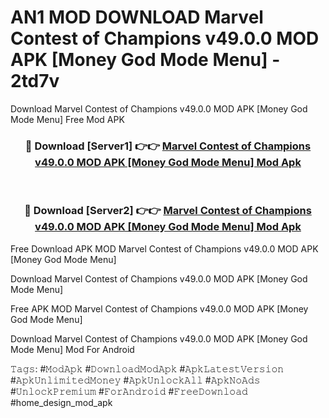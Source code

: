 # AN1 MOD DOWNLOAD Marvel Contest of Champions v49.0.0 MOD APK [Money God Mode Menu] - 2td7v
Download Marvel Contest of Champions v49.0.0 MOD APK [Money God Mode Menu] Free Mod APK

<div align="center">
<h3>🔴 Download [Server1] 👉👉 <a href="https://apk-comot.site?title=Marvel_Contest_of_Champions_v49.0.0_MOD_APK_[Money_God_Mode_Menu]">Marvel Contest of Champions v49.0.0 MOD APK [Money God Mode Menu] Mod Apk</a></h3><br>

<h3>🔴 Download [Server2] 👉👉 <a href="https://apk-comot.site?title=Marvel_Contest_of_Champions_v49.0.0_MOD_APK_[Money_God_Mode_Menu]">Marvel Contest of Champions v49.0.0 MOD APK [Money God Mode Menu] Mod Apk</a></h3>
</div>


Free Download APK MOD Marvel Contest of Champions v49.0.0 MOD APK [Money God Mode Menu]

Download Marvel Contest of Champions v49.0.0 MOD APK [Money God Mode Menu] 

Free APK MOD Marvel Contest of Champions v49.0.0 MOD APK [Money God Mode Menu] 

Download Marvel Contest of Champions v49.0.0 MOD APK [Money God Mode Menu] Mod For Android

𝚃𝚊𝚐𝚜: #𝙼𝚘𝚍𝙰𝚙𝚔 #𝙳𝚘𝚠𝚗𝚕𝚘𝚊𝚍𝙼𝚘𝚍𝙰𝚙𝚔 #𝙰𝚙𝚔𝙻𝚊𝚝𝚎𝚜𝚝𝚅𝚎𝚛𝚜𝚒𝚘𝚗 #𝙰𝚙𝚔𝚄𝚗𝚕𝚒𝚖𝚒𝚝𝚎𝚍𝙼𝚘𝚗𝚎𝚢 #𝙰𝚙𝚔𝚄𝚗𝚕𝚘𝚌𝚔𝙰𝚕𝚕 #𝙰𝚙𝚔𝙽𝚘𝙰𝚍𝚜 #𝚄𝚗𝚕𝚘𝚌𝚔𝙿𝚛𝚎𝚖𝚒𝚞𝚖 #𝙵𝚘𝚛𝙰𝚗𝚍𝚛𝚘𝚒𝚍 #𝙵𝚛𝚎𝚎𝙳𝚘𝚠𝚗𝚕𝚘𝚊𝚍 #home_design_mod_apk